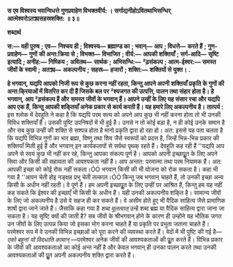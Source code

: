 **स एव विश्वस्य भवान्विधत्ते** **गुणप्रवाहेण विभक्तवीर्य: ।** **सर्गाद्यनीहोऽवितथाभिसन्धिर्** **आत्मेश्वरोऽतक्र्यसहस्रशक्ति: ॥ ३॥** 

**शब्दार्थ** 

**स:—** **वही पुरुष** **; एव—** **निश्चय ही** **; विश्वस्य—** **ब्रह्माण्ड का** **; भवान्—** **आप** **; विधत्ते—** **करते हैं** **; गुण-प्रवाहेण—** **गुणों** **की अन्त:क्रिया से** **; विभक्त—** **विभाजित** **; वीर्य:—** **आपकी शक्तियाँ** **; सर्ग-आदि—** **सृष्टि इत्यादि** **; अनीह:—** **निष्क्रिय** **;** **अवितथ—** **सार्थक** **; अभिसन्धि:—** **²ढ़संकल्प** **; आत्म-ईश्वर:—** **समस्त जीवों के स्वामी** **; अतक्र्य—** **अकल्पनीय** **;** **सहस्र—** **हजारों** **; शक्ति:—** **शक्तियों से युक्त।** **.** 

**हे भगवान्, यद्यपि आपको निजी रूप से कुछ करना नहीं रहता, किन्तु आपने अपनी** **शक्तियाँ प्रकृति के गुणों की अन्त:कि्रयाओं में वितरित कर दी हैं जिसके बल पर** **²श्यजगत की उत्पत्ति, पालन तथा संहार होता है। हे भगवान्, आप ²ढ़संकल्प हैं और** **समस्त जीवों के भगवान् हैं। आपने उन्हीं के लिए यह संसार रचा और यद्यपि आप एक** **हैं, किन्तु आपकी शकि्तयाँ अनेक प्रकार से कार्य करती हैं। यह हमारे लिए अकल्पनीय** **है।** **तात्पर्य :** इस श्लोक में देवहूति ने कहा है कि यद्यपि परम सत्य को अपने आप कुछ भी नहीं करना होता तो भी उनकी विविध शक्तियाँ हैं। उसकी पुष्टि उपनिषदों में भी हुई है। उनसे न तो कोई बड़ा है, न ही कोई उनके समान है और सब कुछ उन्हीं की शक्ति से सश्पन्न होता है मानो प्रकृति द्वारा हो रहा हो। अत: इससे यह पता चलता है कि यद्यपि विभिन्न गुणों का भार ब्रह्मा, विष्णु तथा शिव जैसे स्वरूपों को प्रदत्त है, जिन्हें भिन्न-भिन्न प्रकार की शक्तियाँ मिली हुई हैं और भगवान् इन कार्यकलापों से सर्वथा पृथक् रहते हैं। देवहूति कह रही हैं ''यद्यपि आप अपनेे से स्वयं कुछ भी नहीं कर रहे, किन्तु आपका संकल्प पूर्ण है। आपको अपनी इच्छापूॢत के लिए अपने सिवा और किसी की सहायता की आवश्यकता नहीं है। आप अन्तत: परमात्मा तथा परम नियामक हैं। अत: आपकी इच्छा को कोई रोक नहीं सकता।ÓÓ भगवान् किसी की भी योजना को रोक सकता है। कहा भी गया है ''आपन चेती होइ नङ्क्षह प्रभु चेती तत्काल।ÓÓ किन्तु जब भगवान् चाहते हैं, तो उनकी इच्छा अन्य किसी के अधीन नहीं रहती। वे पूर्ण हैं। हम अपनी इच्छापूॢत के लिए उन्हीं पर आश्रित हैं, किन्तु हम यह नहीं कह सकते कि ईश्वर की इच्छाएँ भी किसी के अधीन हैं। यही उनकी अकल्पनीय शकि्त है। सामान्य जीवों के लिए जो अकल्पनीय है उसे वे सहज ही कर सकते हैं। वे असीम होते हुए भी वैदिक साहित्य जैसे प्रामाणिक शाषों द्वारा जाने जाते हैं। जैसाकि कहा गया है *शब्द मूलत्वात्*  उन्हें शब्द ब्रह्म या वैदिक साहित्य द्वारा जाना जा सकता है। यह सृष्टि क्यों की जाती है? सब जीवों के श्रीभगवान् होने के कारण ही उन्होंने यह भौतिक जगत उन जीवों के लिए उत्पन्न किया जो इसका भोग करना चाहते हैं या प्रकृति पर प्रभुता जताना चाहते हैं। परमेश्वर रूप में वे उनकी विभिन्न इच्छाओं को पूरा करने की व्यवस्था करते हैं। वेदों में भी पुष्टि की गई है— *एको बहूनां यो विदधाति कामान्* —परमेश्वर अनेक जीवों की आवश्यकताओं की पूॢत करते हैं। विभिन्न प्रकार के जीवों की आवश्यकताओं का कोई अन्त नहीं है और केवल भगवान् ही उनका पालन करते तथा उनकी आवश्यकताओं की पूॢत अपनी अकल्पनीय शक्ति द्वारा करते हैं।  